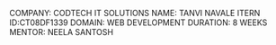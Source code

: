 
COMPANY: CODTECH IT SOLUTIONS
NAME: TANVI NAVALE
ITERN ID:CT08DF1339
DOMAIN: WEB DEVELOPMENT
DURATION: 8 WEEKS
MENTOR: NEELA SANTOSH
